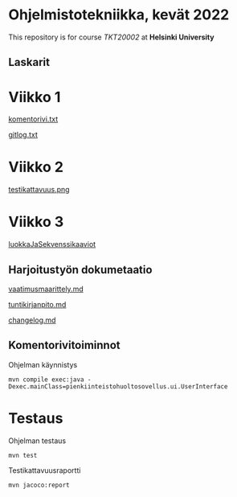 # Ohjelmistotekniikka, kevät 2022

This repository is for course *TKT20002* at **Helsinki University**

## Laskarit
# Viikko 1
[komentorivi.txt](https://github.com/Zatyri/ot-harjoitustyo/blob/master/laskarit/viikko1/komentorivi.txt)

[gitlog.txt](https://github.com/Zatyri/ot-harjoitustyo/blob/master/laskarit/viikko1/gitlog.txt)

# Viikko 2
[testikattavuus.png](https://github.com/Zatyri/ot-harjoitustyo/blob/master/laskarit/viikko2/testikattavuus.png)

# Viikko 3

[luokkaJaSekvenssikaaviot](https://github.com/Zatyri/ot-harjoitustyo/blob/master/laskarit/viikko3/ClassAndSequenceDiagram.md)

## Harjoitustyön dokumetaatio
[vaatimusmaarittely.md](https://github.com/Zatyri/ot-harjoitustyo/blob/master/dokumentaatio/vaatimusmaarittely.md)

[tuntikirjanpito.md](https://github.com/Zatyri/ot-harjoitustyo/blob/master/dokumentaatio/tuntikirjanpito.md)

[changelog.md](https://github.com/Zatyri/ot-harjoitustyo/blob/master/dokumentaatio/changelog.md)

## Komentorivitoiminnot

Ohjelman käynnistys
```
mvn compile exec:java -Dexec.mainClass=pienkiinteistohuoltosovellus.ui.UserInterface
```

# Testaus

Ohjelman testaus
```
mvn test
```

Testikattavuusraportti
```
mvn jacoco:report
```

